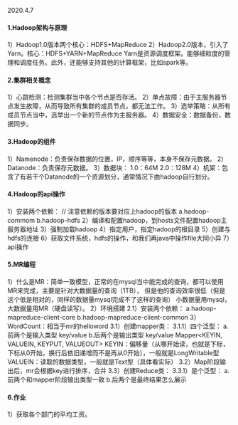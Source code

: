 2020.4.7
#### 1.Hadoop架构与原理
   1）Hadoop1.0版本两个核心：HDFS+MapReduce
   2）Hadoop2.0版本，引入了Yarn。核心：HDFS+YARN+MapReduce
       Yarn是资源调度框架。能够细粒度的管理和调度任务。此外，还能够支持其他的计算框架，比如spark等。
#### 2.集群相关概念
   1）心跳检测：检测集群当中各个节点是否存活。
   2）单点故障：由于主服务器节点发生故障，从而导致所有集群的成员节点，都无法工作。
   3）选举策略：从所有成员节点当中，选举出一个新的节点作为主服务器。
   4）数据安全：数据备份，数据同步。
#### 3.Hadoop的组件
   1）Namenode：负责保存数据的位置，IP，顺序等等，本身不保存元数据。
   2）Datanode：负责保存元数据。
   3）数据块：
        1.0：64M
        2.0：128M
   4）机架：包含了有若干个Datanode的一个资源划分，通常情况下由hadoop自行划分。
#### 4.Hadoop的api操作
   1）安装两个依赖： // 注意依赖的版本要对应上hadoop的版本
    a.hadoop-commom 
    b.hadoop-hdfs
   2）编译和配置hadoop，到hosts文件配置hadoop主服务器地址
   3）强制加载hadoop
   4）指定用户，指定hadoop的根目录
   5）创建与hdfs的连接
   6）获取文件系统，hdfs的操作，和我们再java中操作file大同小异
   7）api操作
#### 5.MR编程
   1）什么是MR：简单一致模型，正常的在mysql当中能完成的查询，都可以使用MR来完成，主要是针对大数据量的查询（1TB），
      但是他的查询效率很低（但是这个低是相对的，同样的数据量mysql完成不了这样的查询）
      小数据量用mysql，大数据量用MR（硬盘读写）。
   2）环境搭建
      2.1）安装两个依赖：
        a.hadoop-mapreduce-client-core
        b.hadoop-mapreduce-client-common
   3）WordCount：相当于mr的helloword
      3.1）创建mapper类：
        3.1.1）四个泛型：
            a.前两个是输入类型 key/value
            b.后两个是输出类型 key/value
              Mapper<KEYIN, VALUEIN, KEYPUT, VALUEOUT>
                KEYIN：偏移量（从哪开始读，也就是下标，下标从0开始，换行后依旧递增而不是再从0开始），一般就是LongWritable型
                VALUEIN：读取的数据类型，一般就是Text型（具体看实际）
      3.2）Map阶段输出后，mr会根据key进行排序，合并
      3.3）创建Reduce类：
         3.3.1）是个泛型：
            a.前两个和mapper阶段输出类型一致
            b.后两个是最终结果怎么展示
#### 6.作业
   1）获取各个部门的平均工资。         